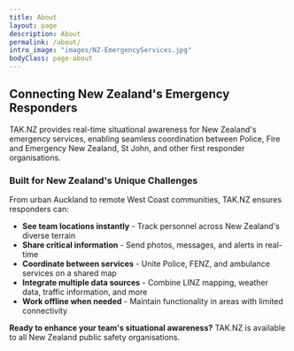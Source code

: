 ```yaml
---
title: About
layout: page
description: About
permalink: /about/
intro_image: "images/NZ-EmergencyServices.jpg"
bodyClass: page-about
---
```


## Connecting New Zealand's Emergency Responders

TAK.NZ provides real-time situational awareness for New Zealand's emergency services, enabling seamless coordination between Police, Fire and Emergency New Zealand, St John, and other first responder organisations.

### Built for New Zealand's Unique Challenges

From urban Auckland to remote West Coast communities, TAK.NZ ensures responders can:

- **See team locations instantly** - Track personnel across New Zealand's diverse terrain
- **Share critical information** - Send photos, messages, and alerts in real-time
- **Coordinate between services** - Unite Police, FENZ, and ambulance services on a shared map
- **Integrate multiple data sources** - Combine LINZ mapping, weather data, traffic information, and more
- **Work offline when needed** - Maintain functionality in areas with limited connectivity

**Ready to enhance your team's situational awareness?** TAK.NZ is available to all New Zealand public safety organisations.


